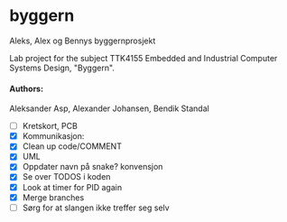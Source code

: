 ﻿# byggern
Aleks, Alex og Bennys byggernprosjekt

Lab project for the subject TTK4155 Embedded and Industrial Computer Systems Design, "Byggern".
#### Authors:
Aleksander Asp, Alexander Johansen, Bendik Standal
   

- [ ] Kretskort, PCB
- [x] Kommunikasjon: 
- [x] Clean up code/COMMENT
- [x] UML
- [x] Oppdater navn på snake? konvensjon
- [x] Se over TODOS i koden
- [x] Look at timer for PID again
- [x] Merge branches
- [ ] Sørg for at slangen ikke treffer seg selv
